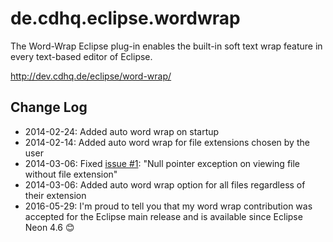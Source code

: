de.cdhq.eclipse.wordwrap
========================

The Word-Wrap Eclipse plug-in enables the built-in soft text wrap feature in every text-based editor of Eclipse.

http://dev.cdhq.de/eclipse/word-wrap/

Change Log
----------
* 2014-02-24: Added auto word wrap on startup
* 2014-02-14: Added auto word wrap for file extensions chosen by the user
* 2014-03-06: Fixed [issue #1](/../../issues/1): "Null pointer exception on viewing file without file extension"
* 2014-03-06: Added auto word wrap option for all files regardless of their extension
* 2016-05-29: I'm proud to tell you that my word wrap contribution was accepted for the Eclipse main release and is available since Eclipse Neon 4.6 😊
